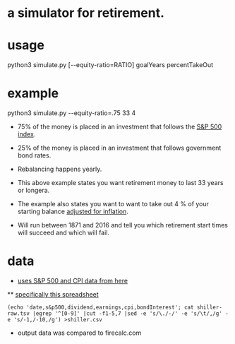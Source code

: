 a simulator for retirement.
===========================

usage
=====

python3 simulate.py [--equity-ratio=RATIO] goalYears percentTakeOut

example
=======

python3 simulate.py --equity-ratio=.75 33 4

* 75% of the money is placed in an investment that follows the [S&P 500 index](https://en.wikipedia.org/wiki/S%26P_500_Index).

* 25% of the money is placed in an investment that follows government bond rates.

* Rebalancing happens yearly.

* This above example states you want retirement money to last 33 years or longera.

* The example also states you want to want to take out 4 % of your starting balance [adjusted for inflation](https://en.wikipedia.org/wiki/Consumer_price_index).

* Will run between 1871 and 2016 and tell you which retirement start times will succeed and which will fail.

data
====

* [uses S&P 500 and CPI data from here](http://www.econ.yale.edu/~shiller/data.htm)

** [specifically this spreadsheet](http://www.econ.yale.edu/~shiller/data/ie_data.xls)

`(echo 'date,s&p500,dividend,earnings,cpi,bondInterest'; cat shiller-raw.tsv |egrep '^[0-9]' |cut -f1-5,7 |sed -e 's/\./-/' -e 's/\t/,/g' -e 's/-1,/-10,/g') >shiller.csv`

* output data was compared to firecalc.com

